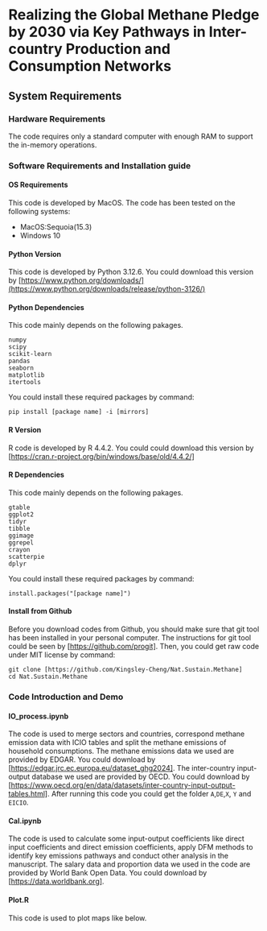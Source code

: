 # Realizing the Global Methane Pledge by 2030 via Key Pathways in Inter-country Production and Consumption Networks
## System Requirements
### Hardware Requirements
The code requires only a standard computer with enough RAM to support the in-memory operations.
### Software Requirements and Installation guide
#### OS Requirements
This code is developed by MacOS. The code has been tested on the following systems:
- MacOS:Sequoia(15.3)
- Windows 10
#### Python Version
This code is developed by Python 3.12.6. You could download this version by [https://www.python.org/downloads/](https://www.python.org/downloads/release/python-3126/)
#### Python Dependencies
This code mainly depends on the following pakages.
```
numpy
scipy
scikit-learn
pandas
seaborn
matplotlib
itertools
```
You could install these required packages by command:
```
pip install [package name] -i [mirrors]
```
#### R Version
R code is developed by R 4.4.2. You could could download this version by [https://cran.r-project.org/bin/windows/base/old/4.4.2/]
#### R Dependencies
This code mainly depends on the following pakages.
```
gtable
ggplot2
tidyr
tibble
ggimage
ggrepel
crayon
scatterpie
dplyr
```
You could install these required packages by command:
```
install.packages("[package name]")
```
#### Install from Github
Before you download codes from Github, you should make sure that git tool has been installed in your personal computer. The instructions for git tool could be seen by [https://github.com/progit].
Then, you could get raw code under MIT license by command:
```
git clone [https://github.com/Kingsley-Cheng/Nat.Sustain.Methane]
cd Nat.Sustain.Methane
```
### Code Introduction and Demo
#### IO_process.ipynb
The code is used to merge sectors and countries, correspond methane emission data with ICIO tables and split the methane emissions of household consumptions.
The methane emissions data we used are provided by EDGAR. You could download by [https://edgar.jrc.ec.europa.eu/dataset_ghg2024]. The inter-country input-output database we used are provided by OECD. You could download by [https://www.oecd.org/en/data/datasets/inter-country-input-output-tables.html]. After running this code you could get the folder `A`,`DE`,`X`, `Y` and `EICIO`.
#### Cal.ipynb
The code is used to calculate some input-output coefficients like direct input coefficients and direct emission coefficients, apply DFM methods to identify key emissions pathways and conduct other analysis in the manuscript. The salary data and proportion data we used in the code are provided by World Bank Open Data. You could download by [https://data.worldbank.org].
#### Plot.R
This code is used to plot maps like below.
